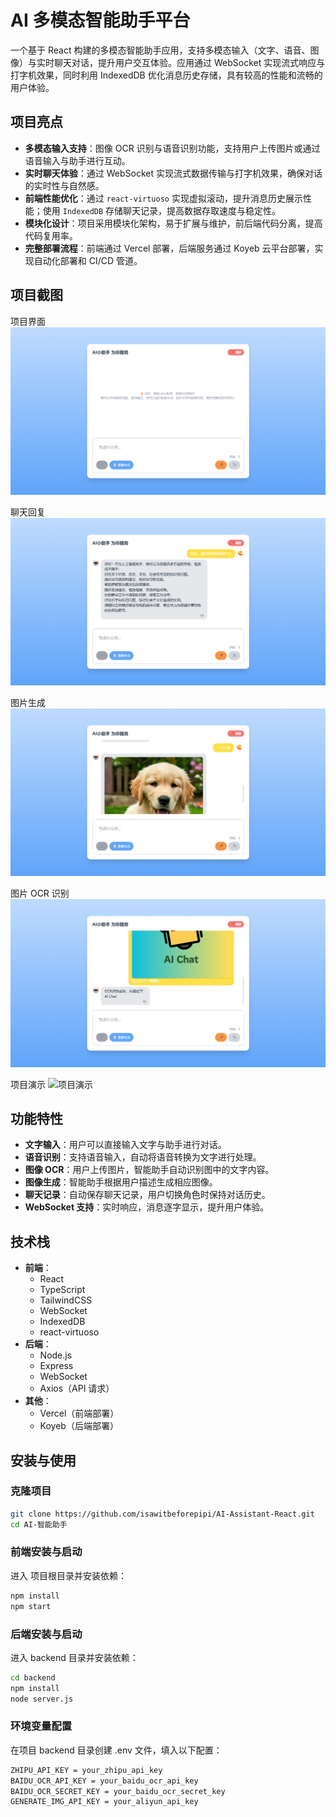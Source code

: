# AI 多模态智能助手平台

一个基于 React 构建的多模态智能助手应用，支持多模态输入（文字、语音、图像）与实时聊天对话，提升用户交互体验。应用通过 WebSocket 实现流式响应与打字机效果，同时利用 IndexedDB 优化消息历史存储，具有较高的性能和流畅的用户体验。

## 项目亮点

- **多模态输入支持**：图像 OCR 识别与语音识别功能，支持用户上传图片或通过语音输入与助手进行互动。
- **实时聊天体验**：通过 WebSocket 实现流式数据传输与打字机效果，确保对话的实时性与自然感。
- **前端性能优化**：通过 `react-virtuoso` 实现虚拟滚动，提升消息历史展示性能；使用 `IndexedDB` 存储聊天记录，提高数据存取速度与稳定性。
- **模块化设计**：项目采用模块化架构，易于扩展与维护，前后端代码分离，提高代码复用率。
- **完整部署流程**：前端通过 Vercel 部署，后端服务通过 Koyeb 云平台部署，实现自动化部署和 CI/CD 管道。

## 项目截图

项目界面
![项目界面](public/项目界面.png)

聊天回复
![聊天回复](public/聊天回复.png)

图片生成
![图片生成](public/图片生成.png)

图片 OCR 识别
![图片OCR](public/图片OCR.png)

项目演示
![项目演示](public/项目演示.gif)

## 功能特性

- **文字输入**：用户可以直接输入文字与助手进行对话。
- **语音识别**：支持语音输入，自动将语音转换为文字进行处理。
- **图像 OCR**：用户上传图片，智能助手自动识别图中的文字内容。
- **图像生成**：智能助手根据用户描述生成相应图像。
- **聊天记录**：自动保存聊天记录，用户切换角色时保持对话历史。
- **WebSocket 支持**：实时响应，消息逐字显示，提升用户体验。

## 技术栈

- **前端**：
  - React
  - TypeScript
  - TailwindCSS
  - WebSocket
  - IndexedDB
  - react-virtuoso
- **后端**：
  - Node.js
  - Express
  - WebSocket
  - Axios（API 请求）
- **其他**：
  - Vercel（前端部署）
  - Koyeb（后端部署）

## 安装与使用

### 克隆项目

```bash
git clone https://github.com/isawitbeforepipi/AI-Assistant-React.git
cd AI-智能助手
```

### 前端安装与启动

进入 项目根目录并安装依赖：

```bash
npm install
npm start
```

### 后端安装与启动

进入 backend 目录并安装依赖：

```bash
cd backend
npm install
node server.js
```

### 环境变量配置

在项目 backend 目录创建 .env 文件，填入以下配置：

```bash
ZHIPU_API_KEY = your_zhipu_api_key
BAIDU_OCR_API_KEY = your_baidu_ocr_api_key
BAIDU_OCR_SECRET_KEY = your_baidu_ocr_secret_key
GENERATE_IMG_API_KEY = your_aliyun_api_key
```

